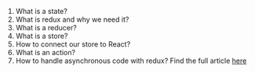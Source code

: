 1. What is a state?
2. What is redux and why we need it?
3. What is a reducer?
4. What is a store?
5. How to connect our store to React?
6. What is an action?
7. How to handle asynchronous code with redux?
   Find the full article [here]()
